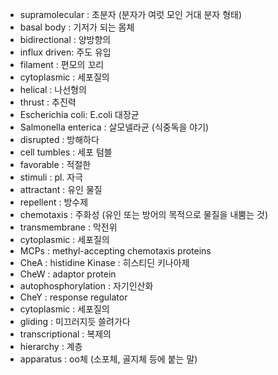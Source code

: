 - supramolecular : 초분자 (분자가 여럿 모인 거대 분자 형태)
- basal body : 기저가 되는 몸체
- bidirectional : 양방향의
- influx driven: 주도 유입
- filament : 편모의 꼬리
- cytoplasmic : 세포질의
- helical : 나선형의
- thrust : 추진력
- Escherichia coli: E.coli 대장균
- Salmonella enterica : 살모넬라균 (식중독을 야기)
- disrupted : 방해하다
- cell tumbles : 세포 텀블
- favorable : 적절한
- stimuli : pl. 자극
- attractant : 유인 물질
- repellent : 방수제
- chemotaxis : 주화성 (유인 또는 방어의 목적으로 물질을 내뿜는 것)
- transmembrane : 막전위
- cytoplasmic : 세포질의
- MCPs : methyl-accepting chemotaxis proteins
- CheA : histidine Kinase : 히스티딘 키나아제
- CheW : adaptor protein
- autophosphorylation : 자기인산화
- CheY : response regulator
- cytoplasmic : 세포질의
- gliding : 미끄러지듯 쓸려가다
- transcriptional : 복제의
- hierarchy : 계층
- apparatus : oo체 (소포체, 골지체 등에 붙는 말)
